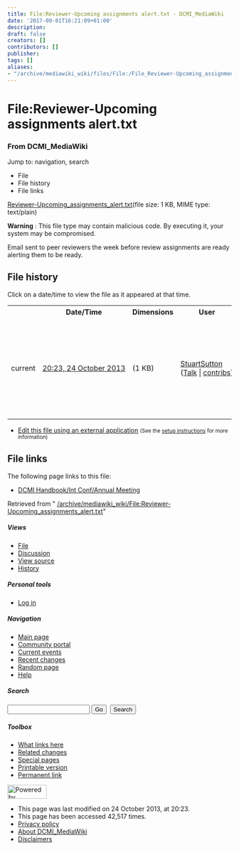 ```yaml
---
title: File:Reviewer-Upcoming assignments alert.txt - DCMI_MediaWiki
date: '2017-09-01T16:21:09+01:00'
description: 
draft: false
creators: []
contributors: []
publisher: 
tags: []
aliases:
- "/archive/mediawiki_wiki/files/File:/File_Reviewer-Upcoming_assignments_alert.txt.html"
---
```


<a id="top"></a>
# File:Reviewer-Upcoming assignments alert.txt

### From DCMI\_MediaWiki

Jump to: navigation, search
<!-- start content -->
- File
- File history
- File links

[Reviewer-Upcoming\_assignments\_alert.txt](/archive/mediawiki_wiki/files/Reviewer-Upcoming_assignments_alert.txt "Reviewer-Upcoming assignments alert.txt")‎(file size: 1 KB, MIME type: text/plain)

**Warning** : This file type may contain malicious code. By executing it, your system may be compromised.

Email sent to peer reviewers the week before review assignments are ready alerting them to be ready.

<!-- 
NewPP limit report
Preprocessor node count: 1/1000000
Post-expand include size: 0/2097152 bytes
Template argument size: 0/2097152 bytes
Expensive parser function count: 0/100
-->
## File history

Click on a date/time to view the file as it appeared at that time.

<table class="wikitable filehistory">
  <tr>
    <td></td>
    <th>Date/Time</th>
    <th>Dimensions</th>
    <th>User</th>
    <th>Comment</th>
  </tr>
  <tr>
    <td>current</td>
    <td class="filehistory-selected" style="white-space: nowrap;"><a href="/archive/mediawiki_wiki/files/Reviewer-Upcoming_assignments_alert.txt">20:23, 24 October 2013</a></td>
    <td> <span style="white-space: nowrap;">(1 KB)</span>
    </td>
    <td>
      <a href="/index.php?title=User:StuartSutton&amp;action=edit&amp;redlink=1" class="new mw-userlink" title="User:StuartSutton (page does not exist)">StuartSutton</a> <span style="white-space: nowrap;"> <span class="mw-usertoollinks">(<a href="/index.php?title=User_talk:StuartSutton&amp;action=edit&amp;redlink=1" class="new" title="User talk:StuartSutton (page does not exist)">Talk</a> | <a href="/index.php/Special:Contributions/StuartSutton" title="Special:Contributions/StuartSutton">contribs</a>)</span></span>
    </td>
    <td> <span class="comment">(Email sent to peer reviewers the week before review assignments are ready alerting them to be ready.)</span>
    </td>
  </tr>
</table>

  

- [Edit this file using an external application](/index.php?title=File:Reviewer-Upcoming_assignments_alert.txt&action=edit&externaledit=true&mode=file "File:Reviewer-Upcoming assignments alert.txt") <small>(See the <a href="http://www.mediawiki.org/wiki/Manual:External_editors" class="external text" rel="nofollow">setup instructions</a> for more information)</small>

## File links

The following page links to this file:

- [DCMI Handbook/Int Conf/Annual Meeting](/index.php/DCMI_Handbook/Int_Conf/Annual_Meeting "DCMI Handbook/Int Conf/Annual Meeting")

Retrieved from " [/archive/mediawiki_wiki/File:Reviewer-Upcoming\_assignments\_alert.txt](/archive/mediawiki_wiki/files/File:/File:Reviewer-Upcoming_assignments_alert.txt.html)"

<!-- end content -->

##### Views

- [File](/archive/mediawiki_wiki/files/File:/File:Reviewer-Upcoming_assignments_alert.txt.html "View the file page [c]")
- [Discussion](/index.php?title=File_talk:Reviewer-Upcoming_assignments_alert.txt&action=edit&redlink=1 "Discussion about the content page [t]")
- [View source](/index.php?title=File:Reviewer-Upcoming_assignments_alert.txt&action=edit "This page is protected.
You can view its source [e]")
- [History](/index.php?title=File:Reviewer-Upcoming_assignments_alert.txt&action=history "Past revisions of this page [h]")

##### Personal tools

- [Log in](/index.php?title=Special:UserLogin&returnto=File:Reviewer-Upcoming_assignments_alert.txt "You are encouraged to log in; however, it is not mandatory [o]")

<script type="text/javascript"> if (window.isMSIE55) fixalpha(); </script>

##### Navigation

- [Main page](/index.php/Main_Page "Visit the main page [z]")
- [Community portal](/index.php/DCMI_MediaWiki:Community_portal "About the project, what you can do, where to find things")
- [Current events](/index.php/DCMI_MediaWiki:Current_events "Find background information on current events")
- [Recent changes](/index.php/Special:RecentChanges "The list of recent changes in the wiki [r]")
- [Random page](/index.php/Special:Random "Load a random page [x]")
- [Help](/index.php/Help:Contents "The place to find out")

##### <label for="searchInput">Search</label>

<form action="/index.php" id="searchform">
				<input type="hidden" name="title" value="Special:Search">
				<input id="searchInput" title="Search DCMI_MediaWiki" accesskey="f" type="search" name="search">
				<input type="submit" name="go" class="searchButton" id="searchGoButton" value="Go" title="Go to a page with this exact name if exists"> 
				<input type="submit" name="fulltext" class="searchButton" id="mw-searchButton" value="Search" title="Search the pages for this text">
			</form>

##### Toolbox

- [What links here](/index.php/Special:WhatLinksHere/File:Reviewer-Upcoming_assignments_alert.txt "List of all wiki pages that link here [j]")
- [Related changes](/index.php/Special:RecentChangesLinked/File:Reviewer-Upcoming_assignments_alert.txt "Recent changes in pages linked from this page [k]")
- [Special pages](/index.php/Special:SpecialPages "List of all special pages [q]")
- [Printable version](/index.php?title=File:Reviewer-Upcoming_assignments_alert.txt&printable=yes "Printable version of this page [p]")
- [Permanent link](/index.php?title=File:Reviewer-Upcoming_assignments_alert.txt&oldid=5383 "Permanent link to this revision of the page")

<!-- end of the left (by default at least) column -->

 [<img src="/skins/common/images/poweredby_mediawiki_88x31.png" height="31" width="88" alt="Powered by MediaWiki">](http://www.mediawiki.org/)

- This page was last modified on 24 October 2013, at 20:23.
- This page has been accessed 42,517 times.
- [Privacy policy](/index.php/DCMI_MediaWiki:Privacy_policy "DCMI MediaWiki:Privacy policy")
- [About DCMI\_MediaWiki](/index.php/DCMI_MediaWiki:About "DCMI MediaWiki:About")
- [Disclaimers](/index.php/DCMI_MediaWiki:General_disclaimer "DCMI MediaWiki:General disclaimer")

<script>if (window.runOnloadHook) runOnloadHook();</script><!-- Served in 0.450 secs. -->
